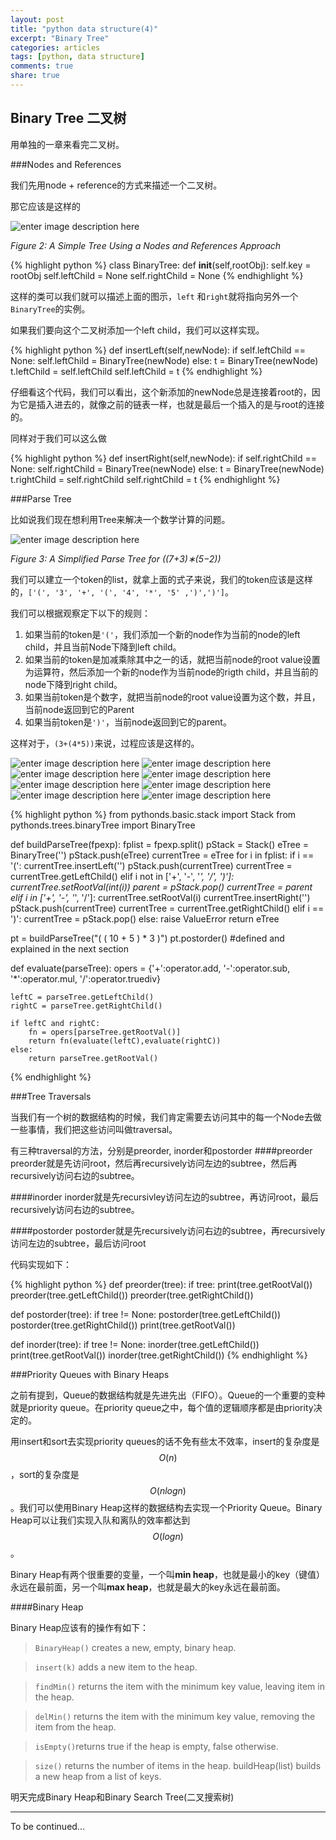 ```yaml
---
layout: post
title: "python data structure(4)"
excerpt: "Binary Tree"
categories: articles
tags: [python, data structure]
comments: true
share: true
---
```

Binary Tree 二叉树
----

用单独的一章来看完二叉树。

###Nodes and References

我们先用node + reference的方式来描述一个二叉树。

那它应该是这样的

![enter image description here](http://interactivepython.org/runestone/static/pythonds/_images/treerecs.png)

*Figure 2: A Simple Tree Using a Nodes and References Approach*

{% highlight python %}
class BinaryTree:
    def __init__(self,rootObj):
        self.key = rootObj
        self.leftChild = None
        self.rightChild = None
{% endhighlight %}        

这样的类可以我们就可以描述上面的图示，`left` 和`right`就将指向另外一个`BinaryTree`的实例。

如果我们要向这个二叉树添加一个left child，我们可以这样实现。

{% highlight python %}
def insertLeft(self,newNode):
    if self.leftChild == None:
        self.leftChild = BinaryTree(newNode)
    else:
        t = BinaryTree(newNode)
        t.leftChild = self.leftChild
        self.leftChild = t
{% endhighlight %}   

仔细看这个代码，我们可以看出，这个新添加的newNode总是连接着root的，因为它是插入进去的，就像之前的链表一样，也就是最后一个插入的是与root的连接的。

同样对于我们可以这么做

{% highlight python %}
def insertRight(self,newNode):
    if self.rightChild == None:
        self.rightChild = BinaryTree(newNode)
    else:
        t = BinaryTree(newNode)
        t.rightChild = self.rightChild
        self.rightChild = t
{% endhighlight %}   

###Parse Tree

比如说我们现在想利用Tree来解决一个数学计算的问题。

![enter image description here](http://interactivepython.org/runestone/static/pythonds/_images/meParse.png)

*Figure 3: A Simplified Parse Tree for ((7+3)∗(5−2))*

我们可以建立一个token的list，就拿上面的式子来说，我们的token应该是这样的，`['(', '3', '+', '(', '4', '*', '5' ,')',')']`。

我们可以根据观察定下以下的规则：

 1. 如果当前的token是`'('`，我们添加一个新的node作为当前的node的left child，并且当前Node下降到left child。
 2. 如果当前的token是加减乘除其中之一的话，就把当前node的root value设置为运算符，然后添加一个新的node作为当前node的rigth child，并且当前的node下降到right child。
 3. 如果当前token是个数字，就把当前node的root value设置为这个数，并且，当前node返回到它的Parent
 4. 如果当前token是`')'`，当前node返回到它的parent。

这样对于，`(3+(4*5))`来说，过程应该是这样的。

![enter image description here](http://interactivepython.org/runestone/static/pythonds/_images/buildExp1.png)
![enter image description here](http://interactivepython.org/runestone/static/pythonds/_images/buildExp3.png)
![enter image description here](http://interactivepython.org/runestone/static/pythonds/_images/buildExp3.png)
![enter image description here](http://interactivepython.org/runestone/static/pythonds/_images/buildExp4.png)
![enter image description here](http://interactivepython.org/runestone/static/pythonds/_images/buildExp5.png)
![enter image description here](http://interactivepython.org/runestone/static/pythonds/_images/buildExp6.png)
![enter image description here](http://interactivepython.org/runestone/static/pythonds/_images/buildExp7.png)
![enter image description here](http://interactivepython.org/runestone/static/pythonds/_images/buildExp8.png)

{% highlight python %}
from pythonds.basic.stack import Stack
from pythonds.trees.binaryTree import BinaryTree

def buildParseTree(fpexp):
    fplist = fpexp.split()
    pStack = Stack()
    eTree = BinaryTree('')
    pStack.push(eTree)
    currentTree = eTree
    for i in fplist:
        if i == '(':
            currentTree.insertLeft('')
            pStack.push(currentTree)
            currentTree = currentTree.getLeftChild()
        elif i not in ['+', '-', '*', '/', ')']:
            currentTree.setRootVal(int(i))
            parent = pStack.pop()
            currentTree = parent
        elif i in ['+', '-', '*', '/']:
            currentTree.setRootVal(i)
            currentTree.insertRight('')
            pStack.push(currentTree)
            currentTree = currentTree.getRightChild()
        elif i == ')':
            currentTree = pStack.pop()
        else:
            raise ValueError
    return eTree

pt = buildParseTree("( ( 10 + 5 ) * 3 )")
pt.postorder()  #defined and explained in the next section

def evaluate(parseTree):
    opers = {'+':operator.add, '-':operator.sub, '*':operator.mul, '/':operator.truediv}

    leftC = parseTree.getLeftChild()
    rightC = parseTree.getRightChild()

    if leftC and rightC:
        fn = opers[parseTree.getRootVal()]
        return fn(evaluate(leftC),evaluate(rightC))
    else:
        return parseTree.getRootVal()
{% endhighlight %}   

###Tree Traversals

当我们有一个树的数据结构的时候，我们肯定需要去访问其中的每一个Node去做一些事情，我们把这些访问叫做traversal。

有三种traversal的方法，分别是preorder, inorder和postorder
####preorder
preorder就是先访问root，然后再recursively访问左边的subtree，然后再recursively访问右边的subtree。

####inorder
inorder就是先recursivley访问左边的subtree，再访问root，最后recursively访问右边的subtree。

####postorder
postorder就是先recursively访问右边的subtree，再recursively访问左边的subtree，最后访问root

代码实现如下：

{% highlight python %}
def preorder(tree):
    if tree:
        print(tree.getRootVal())
        preorder(tree.getLeftChild())
        preorder(tree.getRightChild())

def postorder(tree):
    if tree != None:
        postorder(tree.getLeftChild())
        postorder(tree.getRightChild())
        print(tree.getRootVal())
        
def inorder(tree):
  if tree != None:
      inorder(tree.getLeftChild())
      print(tree.getRootVal())
      inorder(tree.getRightChild())
{% endhighlight %}   

###Priority Queues with Binary Heaps

之前有提到，Queue的数据结构就是先进先出（FIFO）。Queue的一个重要的变种就是priority queue。在priority queue之中，每个值的逻辑顺序都是由priority决定的。

用insert和sort去实现priority queues的话不免有些太不效率，insert的复杂度是$$O(n)$$，sort的复杂度是$$O(nlogn)$$。我们可以使用Binary Heap这样的数据结构去实现一个Priority Queue。Binary Heap可以让我们实现入队和离队的效率都达到$$O(logn)$$。

Binary Heap有两个很重要的变量，一个叫**min heap**，也就是最小的key（键值）永远在最前面，另一个叫**max heap**，也就是最大的key永远在最前面。

####Binary Heap

Binary Heap应该有的操作有如下：

> `BinaryHeap()` creates a new, empty, binary heap. 

> `insert(k)` adds a new item to the heap. 

> `findMin()` returns the item with the minimum key value, leaving item in the heap.

> `delMin()` returns the item with the minimum key value, removing the item from the heap. 

> `isEmpty()`returns true if the heap is empty, false otherwise.

> `size()` returns the number of items in the heap. buildHeap(list) builds a new heap from a list of keys.


明天完成Binary Heap和Binary Search Tree(二叉搜索树)

----------
To be continued...
